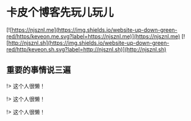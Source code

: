 # 卡皮个博客先玩儿玩儿


[![https://njsznl.me](https://img.shields.io/website-up-down-green-red/https/keveon.me.svg?label=https://njsznl.me)](https://njsznl.me)
[![http://njsznl.sh](https://img.shields.io/website-up-down-green-red/http/keveon.sh.svg?label=http://njsznl.sh)](http://njsznl.sh)

## 重要的事情说三遍

!> 这个人很懒！

!> 这个人很懒！

!> 这个人很懒！

